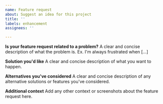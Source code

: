 ```yaml
---
name: Feature request
about: Suggest an idea for this project
title: ''
labels: enhancement
assignees: ''

---
```


**Is your feature request related to a problem?**
A clear and concise description of what the problem is. Ex. I'm always frustrated when [...]

**Solution you'd like**
A clear and concise description of what you want to happen.

**Alternatives you've considered**
A clear and concise description of any alternative solutions or features you've considered.

**Additional context**
Add any other context or screenshots about the feature request here.
